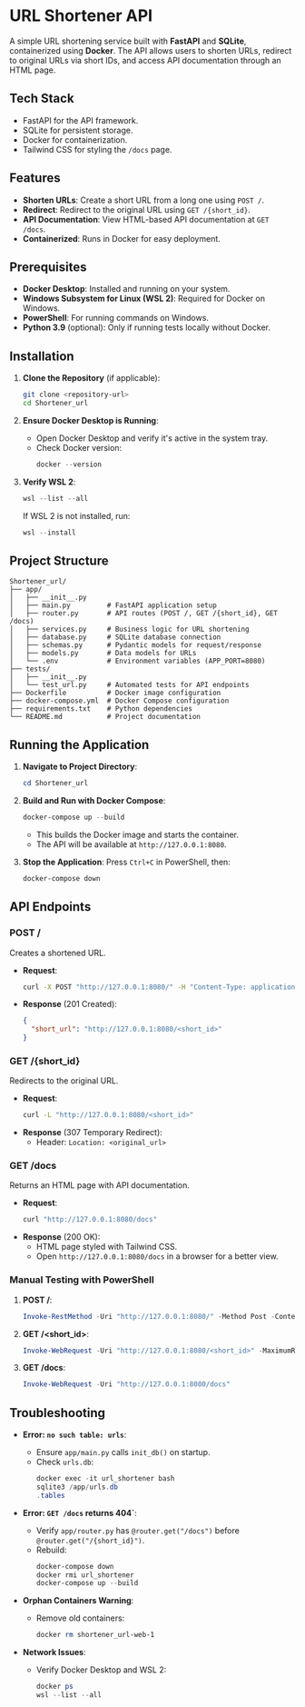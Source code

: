 # URL Shortener API

A simple URL shortening service built with **FastAPI** and **SQLite**, containerized using **Docker**. The API allows users to shorten URLs, redirect to original URLs via short IDs, and access API documentation through an HTML page.

## Tech Stack
  - FastAPI for the API framework.
  - SQLite for persistent storage.
  - Docker for containerization.
  - Tailwind CSS for styling the `/docs` page.

## Features
- **Shorten URLs**: Create a short URL from a long one using `POST /`.
- **Redirect**: Redirect to the original URL using `GET /{short_id}`.
- **API Documentation**: View HTML-based API documentation at `GET /docs`.
- **Containerized**: Runs in Docker for easy deployment.

## Prerequisites
- **Docker Desktop**: Installed and running on your system.
- **Windows Subsystem for Linux (WSL 2)**: Required for Docker on Windows.
- **PowerShell**: For running commands on Windows.
- **Python 3.9** (optional): Only if running tests locally without Docker.

## Installation

1. **Clone the Repository** (if applicable):
   ```bash
   git clone <repository-url>
   cd Shortener_url
   ```

2. **Ensure Docker Desktop is Running**:
   - Open Docker Desktop and verify it's active in the system tray.
   - Check Docker version:
     ```powershell
     docker --version
     ```

3. **Verify WSL 2**:
   ```powershell
   wsl --list --all
   ```
   If WSL 2 is not installed, run:
   ```powershell
   wsl --install
   ```

## Project Structure
```
Shortener_url/
├── app/
│   ├── __init__.py
│   ├── main.py         # FastAPI application setup
│   ├── router.py       # API routes (POST /, GET /{short_id}, GET /docs)
│   ├── services.py     # Business logic for URL shortening
│   ├── database.py     # SQLite database connection
│   ├── schemas.py      # Pydantic models for request/response
│   ├── models.py       # Data models for URLs
│   └── .env            # Environment variables (APP_PORT=8080)
├── tests/
│   ├── __init__.py
│   └── test_url.py     # Automated tests for API endpoints
├── Dockerfile          # Docker image configuration
├── docker-compose.yml  # Docker Compose configuration
├── requirements.txt    # Python dependencies
└── README.md           # Project documentation
```

## Running the Application

1. **Navigate to Project Directory**:
   ```powershell
   cd Shortener_url
   ```

2. **Build and Run with Docker Compose**:
   ```powershell
   docker-compose up --build
   ```
   - This builds the Docker image and starts the container.
   - The API will be available at `http://127.0.0.1:8080`.

3. **Stop the Application**:
   Press `Ctrl+C` in PowerShell, then:
   ```powershell
   docker-compose down
   ```

## API Endpoints

### POST /
Creates a shortened URL.

- **Request**:
  ```bash
  curl -X POST "http://127.0.0.1:8080/" -H "Content-Type: application/json" -d '{"url": "http://example.com"}'
  ```
- **Response** (201 Created):
  ```json
  {
    "short_url": "http://127.0.0.1:8080/<short_id>"
  }
  ```

### GET /{short_id}
Redirects to the original URL.

- **Request**:
  ```bash
  curl -L "http://127.0.0.1:8080/<short_id>"
  ```
- **Response** (307 Temporary Redirect):
  - Header: `Location: <original_url>`

### GET /docs
Returns an HTML page with API documentation.

- **Request**:
  ```bash
  curl "http://127.0.0.1:8080/docs"
  ```
- **Response** (200 OK):
  - HTML page styled with Tailwind CSS.
  - Open `http://127.0.0.1:8080/docs` in a browser for a better view.


### Manual Testing with PowerShell
1. **POST /**:
   ```powershell
   Invoke-RestMethod -Uri "http://127.0.0.1:8080/" -Method Post -ContentType "application/json" -Body '{"url": "http://example.com"}'
   ```

2. **GET /<short_id>**:
   ```powershell
   Invoke-WebRequest -Uri "http://127.0.0.1:8080/<short_id>" -MaximumRedirection 0
   ```

3. **GET /docs**:
   ```powershell
   Invoke-WebRequest -Uri "http://127.0.0.1:8080/docs"
   ```

## Troubleshooting

- **Error: `no such table: urls`**:
  - Ensure `app/main.py` calls `init_db()` on startup.
  - Check `urls.db`:
    ```powershell
    docker exec -it url_shortener bash
    sqlite3 /app/urls.db
    .tables
    ```

- **Error: `GET /docs` returns 404`**:
  - Verify `app/router.py` has `@router.get("/docs")` before `@router.get("/{short_id}")`.
  - Rebuild:
    ```powershell
    docker-compose down
    docker rmi url_shortener
    docker-compose up --build
    ```

- **Orphan Containers Warning**:
  - Remove old containers:
    ```powershell
    docker rm shortener_url-web-1
    ```

- **Network Issues**:
  - Verify Docker Desktop and WSL 2:
    ```powershell
    docker ps
    wsl --list --all
    ```
